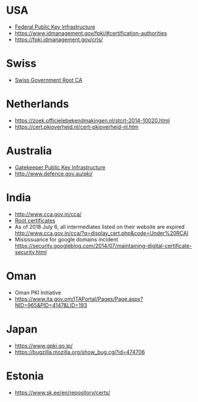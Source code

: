 # USA

* [Federal Public Key Infrastructure](https://fpki.idmanagement.gov/)
* https://www.idmanagement.gov/fpki/#certification-authorities
* https://fpki.idmanagement.gov/crls/

# Swiss

* [Swiss Government Root CA](https://www.bit.admin.ch/bit/de/home/subsites/allgemeines-zur-swiss-government-pki/rootzertifikate.html)

# Netherlands

* https://zoek.officielebekendmakingen.nl/stcrt-2014-10020.html
* https://cert.pkioverheid.nl/cert-pkioverheid-nl.htm

# Australia

* [Gatekeeper Public Key Infrastructure](https://www.dta.gov.au/what-we-do/policies-and-programs/identity/gatekeeper-public-key-infrastructure-framework/)
* http://www.defence.gov.au/pki/

# India

* http://www.cca.gov.in/cca/
* [Root certificates](http://cca.gov.in/cca/?q=root_certificate.html)
* As of 2018 July 6, all intermediates listed on their website are expired http://www.cca.gov.in/cca/?q=display_cert.php&code=Under%20RCAI 
* Mississuance for google domains incident https://security.googleblog.com/2014/07/maintaining-digital-certificate-security.html

# Oman

* Oman PKI Initiative
* https://www.ita.gov.om/ITAPortal/Pages/Page.aspx?NID=965&PID=4147&LID=193

# Japan

* https://www.gpki.go.jp/
* https://bugzilla.mozilla.org/show_bug.cgi?id=474706

# Estonia

* https://www.sk.ee/en/repository/certs/
